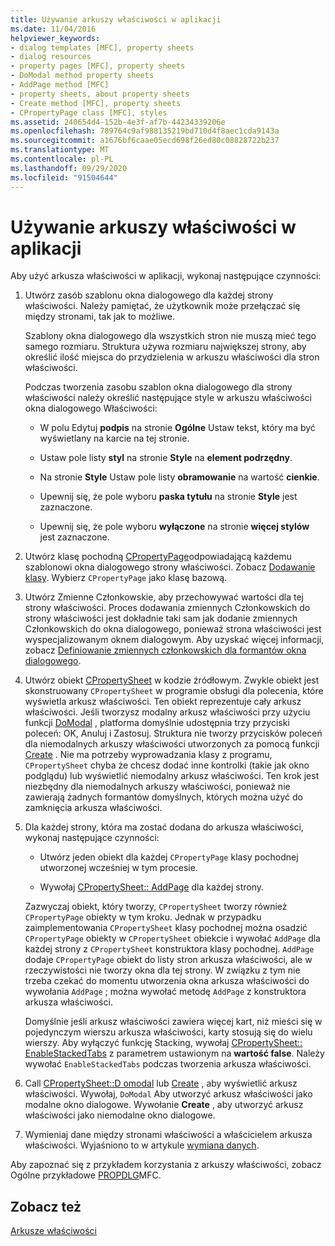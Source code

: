 ```yaml
---
title: Używanie arkuszy właściwości w aplikacji
ms.date: 11/04/2016
helpviewer_keywords:
- dialog templates [MFC], property sheets
- dialog resources
- property pages [MFC], property sheets
- DoModal method property sheets
- AddPage method [MFC]
- property sheets, about property sheets
- Create method [MFC], property sheets
- CPropertyPage class [MFC], styles
ms.assetid: 240654d4-152b-4e3f-af7b-44234339206e
ms.openlocfilehash: 789764c9af988135219bd710d4f8aec1cda9143a
ms.sourcegitcommit: a1676bf6caae05ecd698f26ed80c08828722b237
ms.translationtype: MT
ms.contentlocale: pl-PL
ms.lasthandoff: 09/29/2020
ms.locfileid: "91504644"
---
```

# <a name="using-property-sheets-in-your-application"></a>Używanie arkuszy właściwości w aplikacji

Aby użyć arkusza właściwości w aplikacji, wykonaj następujące czynności:

1. Utwórz zasób szablonu okna dialogowego dla każdej strony właściwości. Należy pamiętać, że użytkownik może przełączać się między stronami, tak jak to możliwe.

   Szablony okna dialogowego dla wszystkich stron nie muszą mieć tego samego rozmiaru. Struktura używa rozmiaru największej strony, aby określić ilość miejsca do przydzielenia w arkuszu właściwości dla stron właściwości.

   Podczas tworzenia zasobu szablon okna dialogowego dla strony właściwości należy określić następujące style w arkuszu właściwości okna dialogowego Właściwości:

   - W polu Edytuj **podpis** na stronie **Ogólne** Ustaw tekst, który ma być wyświetlany na karcie na tej stronie.

   - Ustaw pole listy **styl** na stronie **Style** na **element podrzędny**.

   - Na stronie **Style** Ustaw pole listy **obramowanie** na wartość **cienkie**.

   - Upewnij się, że pole wyboru **paska tytułu** na stronie **Style** jest zaznaczone.

   - Upewnij się, że pole wyboru **wyłączone** na stronie **więcej stylów** jest zaznaczone.

1. Utwórz klasę pochodną [CPropertyPage](../mfc/reference/cpropertypage-class.md)odpowiadającą każdemu szablonowi okna dialogowego strony właściwości. Zobacz [Dodawanie klasy](../ide/adding-a-class-visual-cpp.md). Wybierz `CPropertyPage` jako klasę bazową.

1. Utwórz Zmienne Członkowskie, aby przechowywać wartości dla tej strony właściwości. Proces dodawania zmiennych Członkowskich do strony właściwości jest dokładnie taki sam jak dodanie zmiennych Członkowskich do okna dialogowego, ponieważ strona właściwości jest wyspecjalizowanym oknem dialogowym. Aby uzyskać więcej informacji, zobacz [Definiowanie zmiennych członkowskich dla formantów okna dialogowego](../windows/adding-editing-or-deleting-controls.md).

1. Utwórz obiekt [CPropertySheet](../mfc/reference/cpropertysheet-class.md) w kodzie źródłowym. Zwykle obiekt jest skonstruowany `CPropertySheet` w programie obsługi dla polecenia, które wyświetla arkusz właściwości. Ten obiekt reprezentuje cały arkusz właściwości. Jeśli tworzysz modalny arkusz właściwości przy użyciu funkcji [DoModal](../mfc/reference/cpropertysheet-class.md#domodal) , platforma domyślnie udostępnia trzy przyciski poleceń: OK, Anuluj i Zastosuj. Struktura nie tworzy przycisków poleceń dla niemodalnych arkuszy właściwości utworzonych za pomocą funkcji [Create](../mfc/reference/cpropertysheet-class.md#create) . Nie ma potrzeby wyprowadzania klasy z programu, `CPropertySheet` chyba że chcesz dodać inne kontrolki (takie jak okno podglądu) lub wyświetlić niemodalny arkusz właściwości. Ten krok jest niezbędny dla niemodalnych arkuszy właściwości, ponieważ nie zawierają żadnych formantów domyślnych, których można użyć do zamknięcia arkusza właściwości.

1. Dla każdej strony, która ma zostać dodana do arkusza właściwości, wykonaj następujące czynności:

   - Utwórz jeden obiekt dla każdej `CPropertyPage` klasy pochodnej utworzonej wcześniej w tym procesie.

   - Wywołaj [CPropertySheet:: AddPage](../mfc/reference/cpropertysheet-class.md#addpage) dla każdej strony.

   Zazwyczaj obiekt, który tworzy, `CPropertySheet` tworzy również `CPropertyPage` obiekty w tym kroku. Jednak w przypadku zaimplementowania `CPropertySheet` klasy pochodnej można osadzić `CPropertyPage` obiekty w `CPropertySheet` obiekcie i wywołać `AddPage` dla każdej strony z `CPropertySheet` konstruktora klasy pochodnej. `AddPage` dodaje `CPropertyPage` obiekt do listy stron arkusza właściwości, ale w rzeczywistości nie tworzy okna dla tej strony. W związku z tym nie trzeba czekać do momentu utworzenia okna arkusza właściwości do wywołania `AddPage` ; można wywołać metodę `AddPage` z konstruktora arkusza właściwości.

   Domyślnie jeśli arkusz właściwości zawiera więcej kart, niż mieści się w pojedynczym wierszu arkusza właściwości, karty stosują się do wielu wierszy. Aby wyłączyć funkcję Stacking, wywołaj [CPropertySheet:: EnableStackedTabs](../mfc/reference/cpropertysheet-class.md#enablestackedtabs) z parametrem ustawionym na **wartość false**. Należy wywołać `EnableStackedTabs` podczas tworzenia arkusza właściwości.

1. Call [CPropertySheet::D omodal](../mfc/reference/cpropertysheet-class.md#domodal) lub [Create](../mfc/reference/cpropertysheet-class.md#create) , aby wyświetlić arkusz właściwości. Wywołaj, `DoModal` Aby utworzyć arkusz właściwości jako modalne okno dialogowe. Wywołanie **Create** , aby utworzyć arkusz właściwości jako niemodalne okno dialogowe.

1. Wymieniaj dane między stronami właściwości a właścicielem arkusza właściwości. Wyjaśniono to w artykule [wymiana danych](../mfc/exchanging-data.md).

Aby zapoznać się z przykładem korzystania z arkuszy właściwości, zobacz Ogólne przykładowe [PROPDLG](../overview/visual-cpp-samples.md)MFC.

## <a name="see-also"></a>Zobacz też

[Arkusze właściwości](../mfc/property-sheets-mfc.md)
